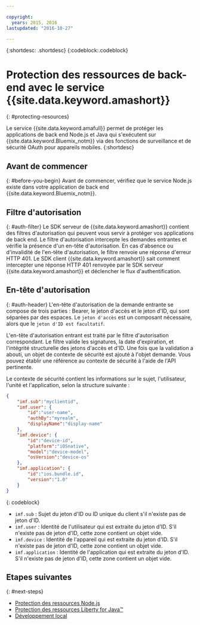 ```yaml
---

copyright:
  years: 2015, 2016
lastupdated: "2016-10-27"

---
```


{:shortdesc: .shortdesc} 
{:codeblock:.codeblock}

# Protection des ressources de back-end avec le service {{site.data.keyword.amashort}}
{: #protecting-resources}


Le service {{site.data.keyword.amafull}} permet de protéger les applications de back end Node.js et Java qui s'exécutent sur {{site.data.keyword.Bluemix_notm}} via des fonctions de surveillance et de sécurité OAuth pour appareils mobiles.
{:shortdesc}

## Avant de commencer
{: #before-you-begin}
Avant de commencer, vérifiez que le service Node.js existe dans votre application de back end {{site.data.keyword.Bluemix_notm}}.


## Filtre d'autorisation
{: #auth-filter}
Le SDK serveur de {{site.data.keyword.amashort}} contient des filtres d'autorisation qui peuvent vous servir à protéger vos applications de back end.  Le filtre d'autorisation intercepte les demandes entrantes et vérifie la présence d'un en-tête d'autorisation. En cas d'absence ou d'invalidité de l'en-tête d'autorisation, le filtre renvoie une réponse d'erreur HTTP 401. Le
SDK client {{site.data.keyword.amashort}} sait comment intercepter une réponse HTTP 401 renvoyée par le SDK serveur
{{site.data.keyword.amashort}} et déclencher le flux d'authentification.
## En-tête d'autorisation
{: #auth-header}
L'en-tête d'autorisation de la demande entrante se compose de trois parties : Bearer, le jeton d'accès et le jeton d'ID, qui sont
séparées par des espaces. Le `jeton d'accès` est un composant nécessaire, alors que le `jeton d'ID est facultatif`.

L'en-tête d'autorisation entrant est traité par le filtre d'autorisation correspondant. Le filtre valide les signatures, la date d'expiration, et l'intégrité structurelle des jetons d'accès et d'ID. Une fois que la validation a abouti, un objet de contexte de sécurité est ajouté à l'objet demande. Vous
pouvez établir une référence au contexte de sécurité à l'aide de l'API pertinente.

Le contexte de sécurité contient les informations sur le sujet, l'utilisateur, l'unité et l'application, selon la structure suivante :
```JSON
{
    "imf.sub":"myclientid",
    "imf.user": {
        "id":"user-name",
        "authBy":"myrealm",
        "displayName":"display-name"
    },
    "imf.device": {
        "id":"device-id",
        "platform":"iOSnative",
        "model":"device-model",
        "osVersion":"device-os"
    },
    "imf.application": {
        "id":"ios.bundle.id",
        "version":"1.0"
    }
}
```
{: codeblock}

* `imf.sub` : Sujet du jeton d'ID ou ID unique du client s'il n'existe pas de jeton d'ID.
* `imf.user` : Identité de l'utilisateur qui est extraite du jeton d'ID. S'il n'existe pas de jeton d'ID, cette zone contient un objet vide.
* `imf.device` : Identité de l'appareil qui est extraite du jeton d'ID. S'il n'existe pas de jeton d'ID, cette zone contient un objet vide.
* `imf.application` : Identité de l'application qui est extraite du jeton d'ID. S'il n'existe pas de jeton d'ID, cette zone contient un objet vide.

## Etapes suivantes
{: #next-steps}
* [Protection des ressources Node.js](protecting-resources-nodejs.html)
* [Protection des ressources Liberty for Java&trade;](protecting-resources-java.html)
* [Développement local](protecting-resources-local.html)
